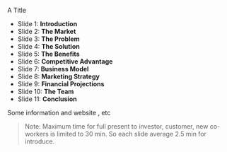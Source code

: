 A Title

- Slide 1: **Introduction**
- Slide 2: **The Market**
- Slide 3: **The Problem**
- Slide 4: **The Solution**
- Slide 5: **The Benefits**
- Slide 6: **Competitive Advantage**
- Slide 7: **Business Model**
- Slide 8: **Marketing Strategy**
- Slide 9: **Financial Projections**
- Slide 10: **The Team**
- Slide 11: **Conclusion**

Some information and website , etc

> Note: Maximum time for full present to investor, customer, new co-workers is limited to 30 min. So each slide average 2.5 min for introduce.
